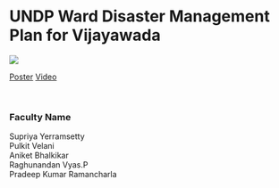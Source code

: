 # UNDP Ward Disaster Management Plan for Vijayawada

![](https://i.imgur.com/M9PiHDK.png)

[Poster](04.%20UNDP%20Ward%20Disaster%20Management%20Plan%20for%20Vijayawada.pdf)
[Video](https://youtu.be/t12ump8LiQ0)

<br>


### Faculty Name

Supriya Yerramsetty<br>
Pulkit Velani <br>
Aniket Bhalkikar<br>
Raghunandan Vyas.P<br>
Pradeep Kumar Ramancharla
